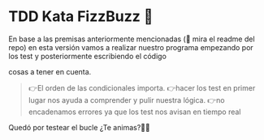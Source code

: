 # TDD Kata FizzBuzz 🤺
En base a las premisas anteriormente mencionadas (👀 mira el readme del repo)
en esta versión vamos a realizar nuestro programa empezando por los test y posteriormente escribiendo el código

cosas a tener en cuenta.

>👉El orden de las condicionales importa.
>👉hacer los test en primer lugar nos ayuda a comprender y pulir nuestra lógica.
>👉no encadenamos errores ya que los test nos avisan en tiempo real

Quedó por testear el bucle ¿Te animas?🏄‍♀️
